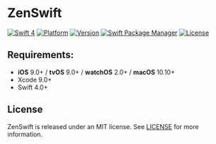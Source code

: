 # ZenSwift

[![Swift 4](https://img.shields.io/badge/language-Swift-blue.svg)](https://swift.org)
[![Platform](https://img.shields.io/cocoapods/p/ZenSwift.svg?style=flat)](http://cocoapods.org/pods/ZenSwift)
[![Version](https://img.shields.io/cocoapods/v/ZenSwift.svg?style=flat)](http://cocoapods.org/pods/ZenSwift)
[![Swift Package Manager](https://rawgit.com/jlyonsmith/artwork/master/SwiftPackageManager/swiftpackagemanager-compatible.svg)](https://swift.org/package-manager/)
[![License](https://img.shields.io/cocoapods/l/ZenSwift.svg?style=flat)](http://cocoapods.org/pods/ZenSwift)

## Requirements:
- **iOS** 9.0+ / **tvOS** 9.0+ / **watchOS** 2.0+ / **macOS** 10.10+
- Xcode 9.0+
- Swift 4.0+

## License

ZenSwift is released under an MIT license. See [LICENSE](LICENSE) for more information.
